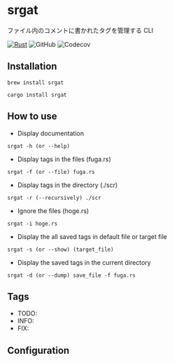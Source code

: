 # srgat

ファイル内のコメントに書かれたタグを管理する CLI

[![Rust](https://github.com/w40141/srgat/actions/workflows/rust.yml/badge.svg)](https://github.com/w40141/srgat/actions/workflows/rust.yml)
![GitHub](https://img.shields.io/github/license/w40141/srgat)
![Codecov](https://img.shields.io/codecov/c/github/w40141/srgat)

## Installation

```
brew install srgat
```

```
cargo install srgat
```

## How to use

- Display documentation

```
srgat -h (or --help)
```

- Display tags in the files (fuga.rs)

```
srgat -f (or --file) fuga.rs
```

- Display tags in the directory (./scr)

```
srgat -r (--recursively) ./scr
```

- Ignore the files (hoge.rs)

```
srgat -i hoge.rs
```

- Display the all saved tags in default file or target file

```
srgat -s (or --show) (target_file)
```

- Display the saved tags in the current directory

```
srgat -d (or --dump) save_file -f fuga.rs
```

## Tags

- TODO:
- INFO:
- FIX:

## Configuration
